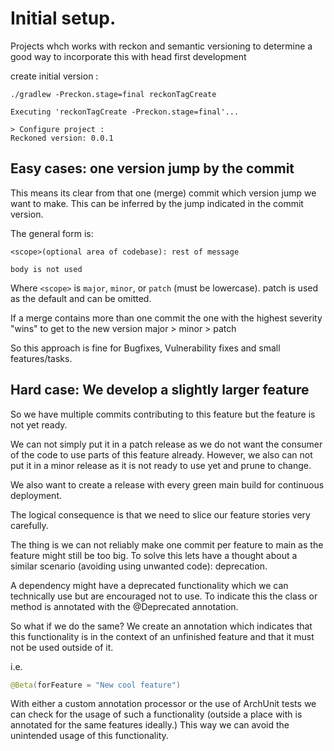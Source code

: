 # Initial setup. 

Projects whch works with reckon and semantic versioning to determine a good way to incorporate this with head first development 

create initial version : 
```shell
./gradlew -Preckon.stage=final reckonTagCreate
```

```shell
Executing 'reckonTagCreate -Preckon.stage=final'...

> Configure project :
Reckoned version: 0.0.1
```

## Easy cases: one version jump by the commit

This means its clear from that one (merge) commit which version jump we want to make. 
This can be inferred by the jump indicated in the commit version. 

The general form is:

```
<scope>(optional area of codebase): rest of message

body is not used
```

Where `<scope>` is `major`, `minor`, or `patch` (must be lowercase).
patch is used as the default and can be omitted.

If a merge contains more than one commit the one with the highest severity "wins" to get to the new version 
major > minor > patch

So this approach is fine for Bugfixes, Vulnerability fixes and small features/tasks.

## Hard case: We develop a slightly larger feature 
So we have multiple commits contributing to this feature but the feature is not yet ready. 

We can not simply put it in a patch release as we do not want the consumer of the code to use parts of this feature already. 
However, we also can not put it in a minor release as it is not ready to use yet and prune to change. 

We also want to create a release with every green main build for continuous deployment.

The logical consequence is that we need to slice our feature stories very carefully. 

The thing is we can not reliably make one commit per feature to main as the feature might still be too big. 
To solve this lets have a thought about a similar scenario (avoiding using unwanted code): deprecation.

A dependency might have a deprecated functionality which we can technically use but are encouraged not to use. 
To indicate this the class or method is annotated with the @Deprecated annotation. 

So what if we do the same? 
We create an annotation which indicates that this functionality is in the context of an unfinished feature and that it must not be used outside of it. 

i.e. 
```java 
@Beta(forFeature = "New cool feature")
```

With either a custom annotation processor or the use of ArchUnit tests we can check for the usage of such a functionality (outside a place with is annotated for the same features ideally.)
This way we can avoid the unintended usage of this functionality. 




